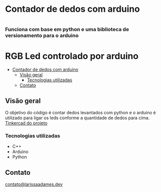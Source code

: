 # Contador de dedos com arduino <h1>
### Funciona com base em python e uma biblioteca de versionamento para o arduino <h3>
# RGB Led controlado por arduino

- [Contador de dedos com arduino](#contador-de-dedos-com-arduino)
  - [Visão geral](#visão-geral)
    - [Tecnologias utilizadas](#tecnologias-utilizadas)
  - [Contato](#contato)

## Visão geral

O objetivo do código é contar dedos levantados com python e o arduino é utilizado para ligar os leds conforme a quantidade de dedos para cima. <br>
[Tinkercad do projeto]() <br>

### Tecnologias utilizadas

- C++
- Arduino
- Python

## Contato

contato@larissaadames.dev
